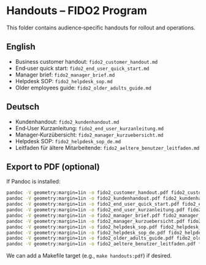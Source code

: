# Handouts – FIDO2 Program

This folder contains audience‑specific handouts for rollout and operations.

## English
- Business customer handout: `fido2_customer_handout.md`
- End‑user quick start: `fido2_end_user_quick_start.md`
- Manager brief: `fido2_manager_brief.md`
- Helpdesk SOP: `fido2_helpdesk_sop.md`
- Older employees guide: `fido2_older_adults_guide.md`

## Deutsch
- Kundenhandout: `fido2_kundenhandout.md`
- End‑User Kurzanleitung: `fido2_end_user_kurzanleitung.md`
- Manager‑Kurzübersicht: `fido2_manager_kurzuebersicht.md`
- Helpdesk SOP: `fido2_helpdesk_sop_de.md`
- Leitfaden für ältere Mitarbeitende: `fido2_aeltere_benutzer_leitfaden.md`

## Export to PDF (optional)
If Pandoc is installed:

```bash
pandoc -V geometry:margin=1in -o fido2_customer_handout.pdf fido2_customer_handout.md
pandoc -V geometry:margin=1in -o fido2_kundenhandout.pdf fido2_kundenhandout.md
pandoc -V geometry:margin=1in -o fido2_end_user_quick_start.pdf fido2_end_user_quick_start.md
pandoc -V geometry:margin=1in -o fido2_end_user_kurzanleitung.pdf fido2_end_user_kurzanleitung.md
pandoc -V geometry:margin=1in -o fido2_manager_brief.pdf fido2_manager_brief.md
pandoc -V geometry:margin=1in -o fido2_manager_kurzuebersicht.pdf fido2_manager_kurzuebersicht.md
pandoc -V geometry:margin=1in -o fido2_helpdesk_sop.pdf fido2_helpdesk_sop.md
pandoc -V geometry:margin=1in -o fido2_helpdesk_sop_de.pdf fido2_helpdesk_sop_de.md
pandoc -V geometry:margin=1in -o fido2_older_adults_guide.pdf fido2_older_adults_guide.md
pandoc -V geometry:margin=1in -o fido2_aeltere_benutzer_leitfaden.pdf fido2_aeltere_benutzer_leitfaden.md
```

We can add a Makefile target (e.g., `make handouts:pdf`) if desired.
